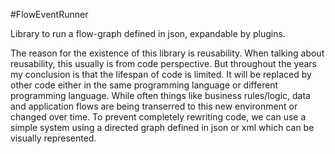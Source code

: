 #FlowEventRunner

Library to run a flow-graph defined in json, expandable by plugins.

The reason for the existence of this library is reusability. 
When talking about reusability, this usually is from code perspective. 
But throughout the years my conclusion is that the lifespan of code is limited. It will be replaced
by other code either in the same programming language or different programming language.
While often things like business rules/logic, data and application flows are being transerred to this new environment or changed over time.
To prevent completely rewriting code, we can use a simple system using a directed graph defined in json or xml which can be visually represented.
